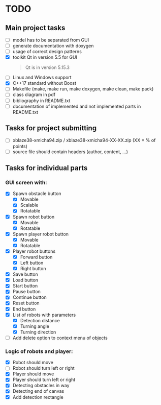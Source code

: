 # TODO

## Main project tasks

- [ ] model has to be separated from GUI
- [ ] generate documentation with doxygen
- [ ] usage of correct design patterns
- [X] toolkit Qt in version 5.5 for GUI
    > Qt is in version 5.15.3
- [ ] Linux and Windows support
- [X] C++17 standard without Boost
- [ ] Makefile (make, make run, make doxygen, make clean, make pack)
- [ ] class diagram in pdf
- [ ] bibliography in README.txt
- [ ] documentation of implemented and not implemented parts in README.txt

## Tasks for project submitting

- [ ] xblaze38-xmicha94.zip / xblaze38-xmicha94-XX-XX.zip (XX = % of points)
- [ ] source file should contain headers (author, content, ...)

## Tasks for individual parts

### GUI screen with:

* [X] Spawn obstacle button
    * [X] Movable
    * [X] Scalable
    * [X] Rotatable
* [X] Spawn robot button
    * [X] Movable
    * [X] Rotatable
* [X] Spawn player robot button
    * [X] Movable
    * [X] Rotatable
* [X] Player robot buttons
    * [X] Forward button
    * [X] Left button
    * [X] Right button
* [X] Save button
* [X] Load button
* [X] Start button
* [X] Pause button
* [X] Continue button
* [X] Reset button
* [X] End button
* [X] List of robots with parameters
    * [X] Detection distance
    * [X] Turning angle
    * [X] Turning direction
* [ ] Add delete option to context menu of objects

### Logic of robots and player:

* [X] Robot should move
* [ ] Robot should turn left or right
* [X] Player should move
* [X] Player should turn left or right
* [X] Detecting obstacles in way
* [X] Detecting end of canvas
* [X] Add detection rectangle